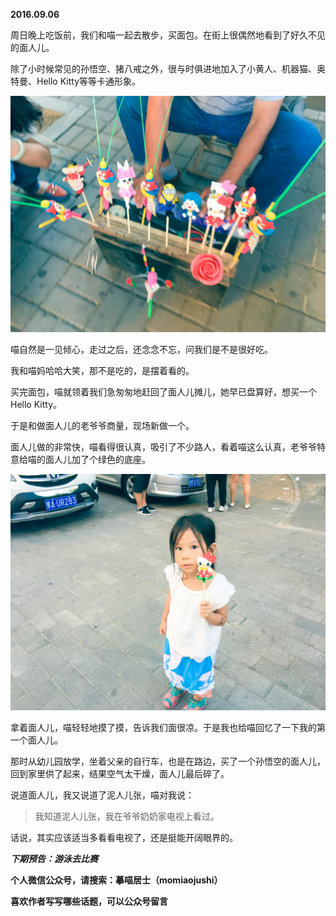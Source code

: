 
          
            
**2016.09.06**

周日晚上吃饭前，我们和喵一起去散步，买面包。在街上很偶然地看到了好久不见的面人儿。

除了小时候常见的孙悟空、猪八戒之外，很与时俱进地加入了小黄人、机器猫、奥特曼、Hello Kitty等等卡通形象。




![](img/51001-0b1b20b5860fd5fb.jpg)




喵自然是一见倾心，走过之后，还念念不忘，问我们是不是很好吃。

我和喵妈哈哈大笑，那不是吃的，是摆着看的。

买完面包，喵就领着我们急匆匆地赶回了面人儿摊儿，她早已盘算好，想买一个Hello Kitty。

于是和做面人儿的老爷爷商量，现场新做一个。

面人儿做的非常快，喵看得很认真，吸引了不少路人，看着喵这么认真，老爷爷特意给喵的面人儿加了个绿色的底座。




![](img/51001-51816daf2604d95f.jpg)




拿着面人儿，喵轻轻地摸了摸，告诉我们面很凉。于是我也给喵回忆了一下我的第一个面人儿。

那时从幼儿园放学，坐着父亲的自行车，也是在路边，买了一个孙悟空的面人儿，回到家里供了起来，结果空气太干燥，面人儿最后碎了。

说道面人儿，我又说道了泥人儿张，喵对我说：
>我知道泥人儿张，我在爷爷奶奶家电视上看过。



话说，其实应该适当多看看电视了，还是挺能开阔眼界的。


***下期预告：游泳去比赛***


**个人微信公众号，请搜索：摹喵居士（momiaojushi）**

**喜欢作者写写哪些话题，可以公众号留言**

          
        